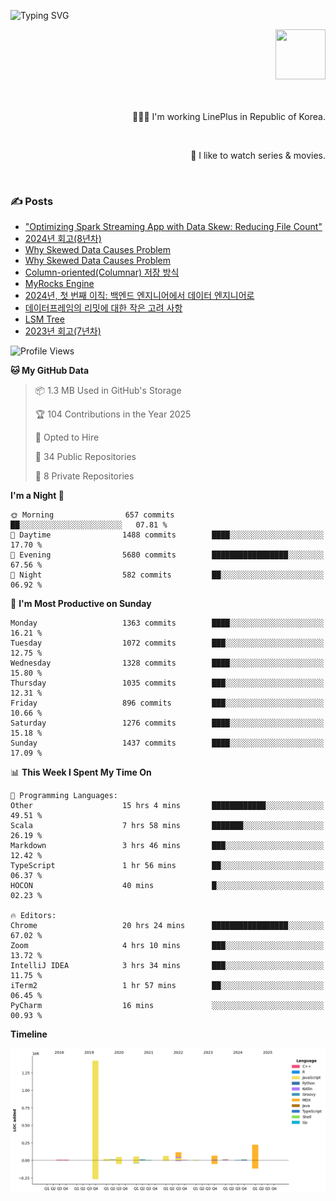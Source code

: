 ![Typing SVG](https://readme-typing-svg.herokuapp.com/?lines=Hello,+I'm+Changkwon+😎&height=150&width=1024&size=40&color=458588&background=282828&center=true&vCenter=true&multiline=false&duration=2000&pause=0)

<div align=right>
  <a href="https://github.com/devxb/gitanimals">
    <img
      src="https://render.gitanimals.org/lines/spearkkk?pet-id=624227435622945015"
      width="80"
      height="80"
    />
  </a>
  <br/>
  <br/>  
  <br/>
  
  👨🏼‍💻 I'm working LinePlus in Republic of Korea.
  
  <br/>
  
  🍿 I like to watch series & movies.
  
  <br/>

</div>
  
<div align=left>
  
  <div>
    
  ### ✍️ Posts
    
  </div>
  
  <!-- BLOGPOSTS:START -->
- ["Optimizing Spark Streaming App with Data Skew: Reducing File Count"](https://spearkkk.dev/kr/blog/optimizing-spark-streaming-app-with-data-skew-reducing-file-count)
- [2024년 회고(8년차)](https://spearkkk.dev/kr/blog/8th-year-retrospect)
- [Why Skewed Data Causes Problem](https://spearkkk.dev/kr/blog/why-skewed-data-causes-problem)
- [Why Skewed Data Causes Problem](https://spearkkk.dev/en/blog/why-skewed-data-causes-problem)
- [Column-oriented(Columnar) 저장 방식](https://spearkkk.dev/kr/blog/column-oriented)
- [MyRocks Engine](https://spearkkk.dev/kr/blog/my-rocks_engine)
- [2024년, 첫 번째 이직: 백엔드 엔지니어에서 데이터 엔지니어로](https://spearkkk.dev/kr/blog/2024-first-changing-company-from-backend-to-data-engineer)
- [데이터프레임의 리밋에 대한 작은 고려 사항](https://spearkkk.dev/kr/blog/dataframe-limit)
- [LSM Tree](https://spearkkk.dev/kr/blog/lsm-tree)
- [2023년 회고(7년차)](https://spearkkk.dev/kr/blog/7th-year-retrospect)
<!-- BLOGPOSTS:END -->

  
<!--START_SECTION:waka-->
![Profile Views](http://img.shields.io/badge/Profile%20Views-11-blue)

**🐱 My GitHub Data** 

> 📦 1.3 MB Used in GitHub's Storage 
 > 
> 🏆 104 Contributions in the Year 2025
 > 
> 💼 Opted to Hire
 > 
> 📜 34 Public Repositories 
 > 
> 🔑 8 Private Repositories 
 > 
**I'm a Night 🦉** 

```text
🌞 Morning                657 commits         ██░░░░░░░░░░░░░░░░░░░░░░░   07.81 % 
🌆 Daytime                1488 commits        ████░░░░░░░░░░░░░░░░░░░░░   17.70 % 
🌃 Evening                5680 commits        █████████████████░░░░░░░░   67.56 % 
🌙 Night                  582 commits         ██░░░░░░░░░░░░░░░░░░░░░░░   06.92 % 
```
📅 **I'm Most Productive on Sunday** 

```text
Monday                   1363 commits        ████░░░░░░░░░░░░░░░░░░░░░   16.21 % 
Tuesday                  1072 commits        ███░░░░░░░░░░░░░░░░░░░░░░   12.75 % 
Wednesday                1328 commits        ████░░░░░░░░░░░░░░░░░░░░░   15.80 % 
Thursday                 1035 commits        ███░░░░░░░░░░░░░░░░░░░░░░   12.31 % 
Friday                   896 commits         ███░░░░░░░░░░░░░░░░░░░░░░   10.66 % 
Saturday                 1276 commits        ████░░░░░░░░░░░░░░░░░░░░░   15.18 % 
Sunday                   1437 commits        ████░░░░░░░░░░░░░░░░░░░░░   17.09 % 
```


📊 **This Week I Spent My Time On** 

```text
💬 Programming Languages: 
Other                    15 hrs 4 mins       ████████████░░░░░░░░░░░░░   49.51 % 
Scala                    7 hrs 58 mins       ███████░░░░░░░░░░░░░░░░░░   26.19 % 
Markdown                 3 hrs 46 mins       ███░░░░░░░░░░░░░░░░░░░░░░   12.42 % 
TypeScript               1 hr 56 mins        ██░░░░░░░░░░░░░░░░░░░░░░░   06.37 % 
HOCON                    40 mins             █░░░░░░░░░░░░░░░░░░░░░░░░   02.23 % 

🔥 Editors: 
Chrome                   20 hrs 24 mins      █████████████████░░░░░░░░   67.02 % 
Zoom                     4 hrs 10 mins       ███░░░░░░░░░░░░░░░░░░░░░░   13.72 % 
IntelliJ IDEA            3 hrs 34 mins       ███░░░░░░░░░░░░░░░░░░░░░░   11.75 % 
iTerm2                   1 hr 57 mins        ██░░░░░░░░░░░░░░░░░░░░░░░   06.45 % 
PyCharm                  16 mins             ░░░░░░░░░░░░░░░░░░░░░░░░░   00.93 % 
```

**Timeline**

![Lines of Code chart](https://raw.githubusercontent.com/spearkkk/spearkkk/main/assets/bar_graph.png)


<!--END_SECTION:waka-->
</div>

